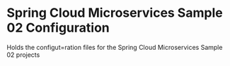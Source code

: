 # Spring Cloud Microservices Sample 02 Configuration

Holds the configut=ration files for the Spring Cloud Microservices Sample 02 projects
